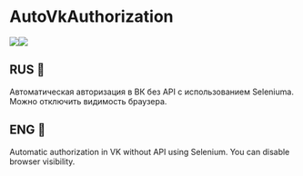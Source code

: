 # AutoVkAuthorization

<img src="https://img.shields.io/badge/Selenium-00a300?style=flat-square&logo=Selenium&logoColor=white"/></a><img src="https://img.shields.io/badge/Java-007396?style=flat-square&logo=Java&logoColor=white"/></a>

## RUS 📌
Автоматическая авторизация в ВК без API с использованием Seleniumа.
Можно отключить видимость браузера.

## ENG 📌
Automatic authorization in VK without API using Selenium.
You can disable browser visibility.
